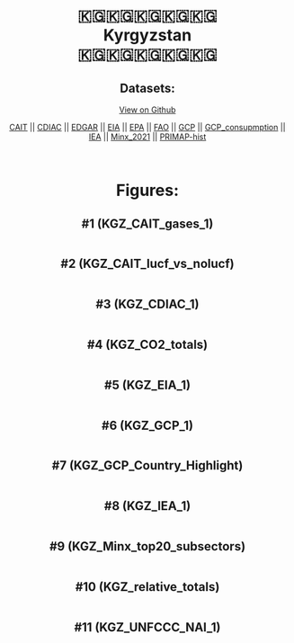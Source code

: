 
<center>
<h1 align="center">
🇰🇬🇰🇬🇰🇬🇰🇬🇰🇬
<br>
Kyrgyzstan
<br>
🇰🇬🇰🇬🇰🇬🇰🇬🇰🇬
</h1>
<h2>Datasets:</h2>
<p><a href="https://github.com/dquintani/GreenhouseData/tree/master/country_data/KGZ_Kyrgyzstan/data">View on Github</a>
<br></p><p><a href="data/KGZ_CAIT.csv">CAIT</a> || <a href="data/KGZ_CDIAC.csv">CDIAC</a> || <a href="data/KGZ_EDGAR.csv">EDGAR</a> || <a href="data/KGZ_EIA.csv">EIA</a> || <a href="data/KGZ_EPA.csv">EPA</a> || <a href="data/KGZ_FAO.csv">FAO</a> || <a href="data/KGZ_GCP.csv">GCP</a> || <a href="data/KGZ_GCP_consupmption.csv">GCP_consupmption</a> || <a href="data/KGZ_IEA.csv">IEA</a> || <a href="data/KGZ_Minx_2021.csv">Minx_2021</a> || <a href="data/KGZ_PRIMAP-hist.csv">PRIMAP-hist</a></p><p><br></p>
<h1>Figures:</h1><h2>#1 (KGZ_CAIT_gases_1)</h2>
<p><img alt="" src="figures/KGZ_CAIT_gases_1.png" /></p><h2>#2 (KGZ_CAIT_lucf_vs_nolucf)</h2>
<p><img alt="" src="figures/KGZ_CAIT_lucf_vs_nolucf.png" /></p><h2>#3 (KGZ_CDIAC_1)</h2>
<p><img alt="" src="figures/KGZ_CDIAC_1.png" /></p><h2>#4 (KGZ_CO2_totals)</h2>
<p><img alt="" src="figures/KGZ_CO2_totals.png" /></p><h2>#5 (KGZ_EIA_1)</h2>
<p><img alt="" src="figures/KGZ_EIA_1.png" /></p><h2>#6 (KGZ_GCP_1)</h2>
<p><img alt="" src="figures/KGZ_GCP_1.png" /></p><h2>#7 (KGZ_GCP_Country_Highlight)</h2>
<p><img alt="" src="figures/KGZ_GCP_Country_Highlight.png" /></p><h2>#8 (KGZ_IEA_1)</h2>
<p><img alt="" src="figures/KGZ_IEA_1.png" /></p><h2>#9 (KGZ_Minx_top20_subsectors)</h2>
<p><img alt="" src="figures/KGZ_Minx_top20_subsectors.png" /></p><h2>#10 (KGZ_relative_totals)</h2>
<p><img alt="" src="figures/KGZ_relative_totals.png" /></p><h2>#11 (KGZ_UNFCCC_NAI_1)</h2>
<p><img alt="" src="figures/KGZ_UNFCCC_NAI_1.png" /></p>